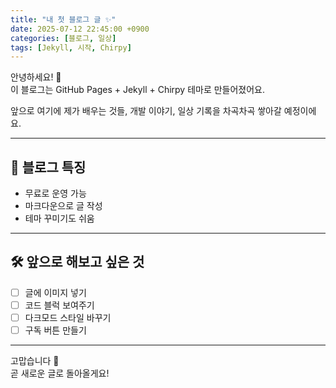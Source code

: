 ```yaml
---
title: "내 첫 블로그 글 ✨"
date: 2025-07-12 22:45:00 +0900
categories: [블로그, 일상]
tags: [Jekyll, 시작, Chirpy]
---
```


안녕하세요! 👋  
이 블로그는 GitHub Pages + Jekyll + Chirpy 테마로 만들어졌어요.

앞으로 여기에 제가 배우는 것들, 개발 이야기, 일상 기록을 차곡차곡 쌓아갈 예정이에요.
<!--more-->

---

## 📌 블로그 특징
- 무료로 운영 가능
- 마크다운으로 글 작성
- 테마 꾸미기도 쉬움

---

## 🛠 앞으로 해보고 싶은 것
- [ ] 글에 이미지 넣기
- [ ] 코드 블럭 보여주기
- [ ] 다크모드 스타일 바꾸기
- [ ] 구독 버튼 만들기

---

고맙습니다 🙏  
곧 새로운 글로 돌아올게요!